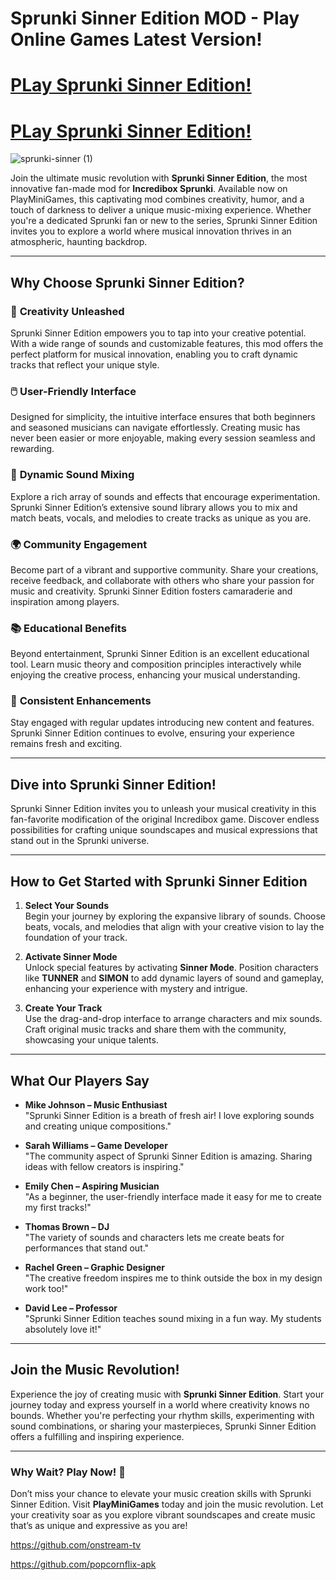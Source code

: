 # Sprunki Sinner Edition MOD - Play Online Games Latest Version!

# [PLay Sprunki Sinner Edition!](https://apkitech.com/sprunki-sinner-edition/)

# [PLay Sprunki Sinner Edition!](https://modmeme.com/sprunki-sinner-edition/)

![sprunki-sinner (1)](https://github.com/user-attachments/assets/d579d1f0-3eff-49b6-a72d-08bf17ccee11)

Join the ultimate music revolution with **Sprunki Sinner Edition**, the most innovative fan-made mod for **Incredibox Sprunki**. Available now on PlayMiniGames, this captivating mod combines creativity, humor, and a touch of darkness to deliver a unique music-mixing experience. Whether you're a dedicated Sprunki fan or new to the series, Sprunki Sinner Edition invites you to explore a world where musical innovation thrives in an atmospheric, haunting backdrop.

---

## **Why Choose Sprunki Sinner Edition?**

### 🎨 **Creativity Unleashed**
Sprunki Sinner Edition empowers you to tap into your creative potential. With a wide range of sounds and customizable features, this mod offers the perfect platform for musical innovation, enabling you to craft dynamic tracks that reflect your unique style.

### 🖱️ **User-Friendly Interface**
Designed for simplicity, the intuitive interface ensures that both beginners and seasoned musicians can navigate effortlessly. Creating music has never been easier or more enjoyable, making every session seamless and rewarding.

### 🎵 **Dynamic Sound Mixing**
Explore a rich array of sounds and effects that encourage experimentation. Sprunki Sinner Edition’s extensive sound library allows you to mix and match beats, vocals, and melodies to create tracks as unique as you are.

### 🌍 **Community Engagement**
Become part of a vibrant and supportive community. Share your creations, receive feedback, and collaborate with others who share your passion for music and creativity. Sprunki Sinner Edition fosters camaraderie and inspiration among players.

### 📚 **Educational Benefits**
Beyond entertainment, Sprunki Sinner Edition is an excellent educational tool. Learn music theory and composition principles interactively while enjoying the creative process, enhancing your musical understanding.

### 🔄 **Consistent Enhancements**
Stay engaged with regular updates introducing new content and features. Sprunki Sinner Edition continues to evolve, ensuring your experience remains fresh and exciting.

---

## **Dive into Sprunki Sinner Edition!**
Sprunki Sinner Edition invites you to unleash your musical creativity in this fan-favorite modification of the original Incredibox game. Discover endless possibilities for crafting unique soundscapes and musical expressions that stand out in the Sprunki universe.

---

## **How to Get Started with Sprunki Sinner Edition**

1. **Select Your Sounds**  
   Begin your journey by exploring the expansive library of sounds. Choose beats, vocals, and melodies that align with your creative vision to lay the foundation of your track.

2. **Activate Sinner Mode**  
   Unlock special features by activating **Sinner Mode**. Position characters like **TUNNER** and **SIMON** to add dynamic layers of sound and gameplay, enhancing your experience with mystery and intrigue.

3. **Create Your Track**  
   Use the drag-and-drop interface to arrange characters and mix sounds. Craft original music tracks and share them with the community, showcasing your unique talents.

---

## **What Our Players Say**

- **Mike Johnson – Music Enthusiast**  
  "Sprunki Sinner Edition is a breath of fresh air! I love exploring sounds and creating unique compositions."

- **Sarah Williams – Game Developer**  
  "The community aspect of Sprunki Sinner Edition is amazing. Sharing ideas with fellow creators is inspiring."

- **Emily Chen – Aspiring Musician**  
  "As a beginner, the user-friendly interface made it easy for me to create my first tracks!"

- **Thomas Brown – DJ**  
  "The variety of sounds and characters lets me create beats for performances that stand out."

- **Rachel Green – Graphic Designer**  
  "The creative freedom inspires me to think outside the box in my design work too!"

- **David Lee – Professor**  
  "Sprunki Sinner Edition teaches sound mixing in a fun way. My students absolutely love it!"

---

## **Join the Music Revolution!**

Experience the joy of creating music with **Sprunki Sinner Edition**. Start your journey today and express yourself in a world where creativity knows no bounds. Whether you're perfecting your rhythm skills, experimenting with sound combinations, or sharing your masterpieces, Sprunki Sinner Edition offers a fulfilling and inspiring experience.

---

### **Why Wait? Play Now! 🚀**
Don’t miss your chance to elevate your music creation skills with Sprunki Sinner Edition. Visit **PlayMiniGames** today and join the music revolution. Let your creativity soar as you explore vibrant soundscapes and create music that’s as unique and expressive as you are!

https://github.com/onstream-tv

https://github.com/popcornflix-apk
